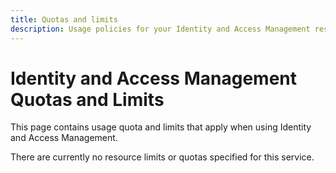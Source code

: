 ```yaml
---
title: Quotas and limits
description: Usage policies for your Identity and Access Management resources.
---
```


# Identity and Access Management Quotas and Limits

This page contains usage quota and limits that apply when using Identity and Access Management.


There are currently no resource limits or quotas specified for this service.
